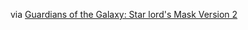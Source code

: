 via [Guardians of the Galaxy: Star lord's Mask Version 2](https://www.myminifactory.com/object/guardians-of-the-galaxy-star-lord-s-mask-version-2-3045)
